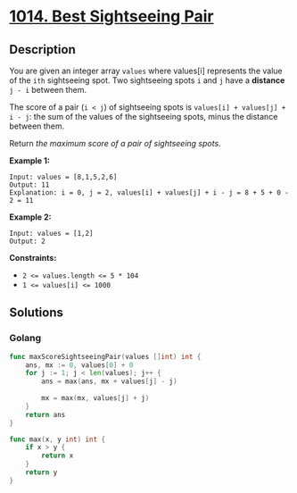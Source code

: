 # [1014. Best Sightseeing Pair](https://leetcode-cn.com/problems/best-sightseeing-pair/)



## Description



You are given an integer array `values` where values[i] represents the value of the `ith` sightseeing spot. Two sightseeing spots `i` and `j` have a **distance** `j - i` between them.

The score of a pair (`i < j`) of sightseeing spots is `values[i] + values[j] + i - j`: the sum of the values of the sightseeing spots, minus the distance between them.

Return *the maximum score of a pair of sightseeing spots*.

 

**Example 1:**

```
Input: values = [8,1,5,2,6]
Output: 11
Explanation: i = 0, j = 2, values[i] + values[j] + i - j = 8 + 5 + 0 - 2 = 11
```

**Example 2:**

```
Input: values = [1,2]
Output: 2
```

 

**Constraints:**

- `2 <= values.length <= 5 * 104`
- `1 <= values[i] <= 1000`





## Solutions

### Golang

```go
func maxScoreSightseeingPair(values []int) int {
    ans, mx := 0, values[0] + 0
    for j := 1; j < len(values); j++ {
        ans = max(ans, mx + values[j] - j)
     
        mx = max(mx, values[j] + j)
    }
    return ans
}

func max(x, y int) int {
    if x > y {
        return x
    }
    return y
}
```

